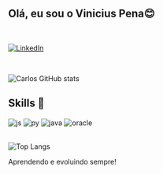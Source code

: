## Olá, eu sou o Vinicius Pena😊

 

 

<br/>

 

 

[![LinkedIn](https://img.shields.io/badge/LinkedIn-0077B5?style=for-the-badge&logo=linkedin&logoColor=white)](https://www.linkedin.com/in/vinicius-de-abreu-pena/)

 

 

<br/>

 

 

![Carlos GitHub stats](https://github-readme-stats.vercel.app/api?username=vipena1&show_icons=true&theme=radical)

 

 

## Skills 🚀

 

 

<div style="display: inline_block">

 

<img align="center" alt="js" src="https://img.shields.io/badge/JavaScript-F7DF1E?style=for-the-badge&logo=javascript&logoColor=black" />
<img align="center" alt="py" src="https://img.shields.io/badge/Python-14354C?style=for-the-badge&logo=python&logoColor=white" />
<img align="center" alt="java" src="https://img.shields.io/badge/Java-ED8B00?style=for-the-badge&logo=openjdk&logoColor=white" />
<img align="center" alt="oracle" src="https://img.shields.io/badge/Oracle-F80000?style=for-the-badge&logo=Oracle&logoColor=white" />
</div>

 

 

<br/>

 

 

![Top Langs](https://github-readme-stats.vercel.app/api/top-langs/?username=vipena1&layout=compact)

 

 

Aprendendo e evoluindo sempre!
